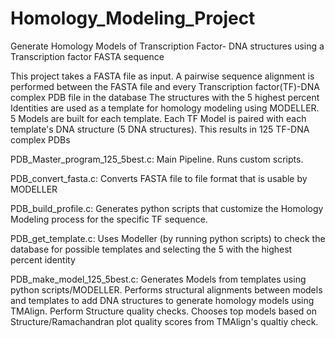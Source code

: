 # Homology_Modeling_Project
Generate Homology Models of Transcription Factor- DNA structures using a Transcription factor FASTA sequence

This project takes a FASTA file as input. 
A pairwise sequence alignment is performed between the FASTA file and every Transcription factor(TF)-DNA complex PDB file in the database
The structures with the 5 highest percent Identities are used as a template for homology modeling using MODELLER.
5 Models are built for each template. Each TF Model is paired with each template's DNA structure (5 DNA structures).
This results in 125 TF-DNA complex PDBs

PDB_Master_program_125_5best.c:
Main Pipeline. Runs custom scripts.

PDB_convert_fasta.c:
Converts FASTA file to file format that is usable by MODELLER

PDB_build_profile.c:
Generates python scripts that customize the Homology Modeling process for the specific TF sequence.

PDB_get_template.c:
Uses Modeller (by running python scripts) to check the database for possible templates and selecting the 5 with the highest percent identity

PDB_make_model_125_5best.c:
Generates Models from templates using python scripts/MODELLER. 
Performs structural alignments between models and templates to add DNA structures to generate homology models using TMAlign.
Perform Structure quality checks. 
Chooses top models based on Structure/Ramachandran plot quality scores from TMAlign's qualtiy check.




